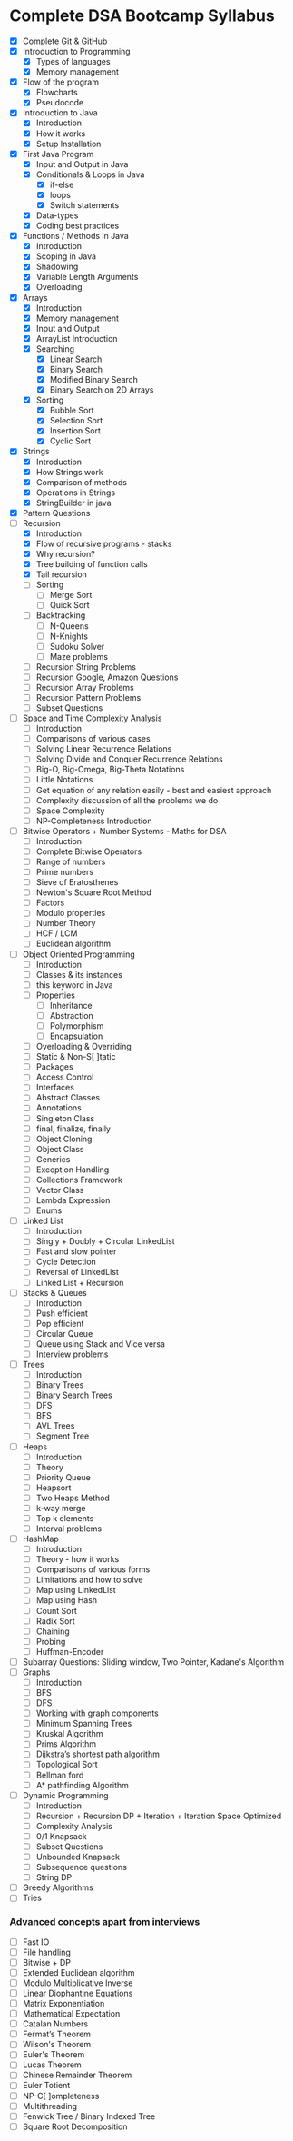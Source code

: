 # Complete DSA Bootcamp Syllabus

- [x] Complete Git & GitHub
- [x] Introduction to Programming
  - [x] Types of languages
  - [x] Memory management
- [x] Flow of the program
  - [x] Flowcharts
  - [x] Pseudocode
- [x] Introduction to Java
  - [x] Introduction
  - [x] How it works
  - [x] Setup Installation
- [x] First Java Program
  - [x] Input and Output in Java
  - [x] Conditionals & Loops in Java
    - [x] if-else
    - [x] loops
    - [x] Switch statements
  - [x] Data-types
  - [x] Coding best practices
- [x] Functions / Methods in Java
  - [x] Introduction
  - [x] Scoping in Java
  - [x] Shadowing
  - [x] Variable Length Arguments
  - [x] Overloading
- [x] Arrays
  - [x] Introduction
  - [x] Memory management
  - [x] Input and Output
  - [x] ArrayList Introduction
  - [x] Searching
    - [x] Linear Search
    - [x] Binary Search
    - [x] Modified Binary Search
    - [x] Binary Search on 2D Arrays
  - [x] Sorting
    - [x] Bubble Sort
    - [x] Selection Sort
    - [x] Insertion Sort
    - [x] Cyclic Sort
- [x] Strings
  - [x] Introduction
  - [x] How Strings work
  - [x] Comparison of methods
  - [x] Operations in Strings
  - [x] StringBuilder in java
- [x] Pattern Questions
- [ ] Recursion
  - [x] Introduction
  - [x] Flow of recursive programs - stacks
  - [x] Why recursion?
  - [x] Tree building of function calls
  - [x] Tail recursion
  - [ ] Sorting
    - [ ] Merge Sort
    - [ ] Quick Sort
  - [ ] Backtracking
    - [ ] N-Queens
    - [ ] N-Knights
    - [ ] Sudoku Solver
    - [ ] Maze problems
  - [ ] Recursion String Problems
  - [ ] Recursion Google, Amazon Questions
  - [ ] Recursion Array Problems
  - [ ] Recursion Pattern Problems
  - [ ] Subset Questions
- [ ] Space and Time Complexity Analysis
  - [ ] Introduction
  - [ ] Comparisons of various cases
  - [ ] Solving Linear Recurrence Relations
  - [ ] Solving Divide and Conquer Recurrence Relations
  - [ ] Big-O, Big-Omega, Big-Theta Notations
  - [ ] Little Notations
  - [ ] Get equation of any relation easily - best and easiest approach
  - [ ] Complexity discussion of all the problems we do
  - [ ] Space Complexity
  - [ ] NP-Completeness Introduction
- [ ] Bitwise Operators + Number Systems - Maths for DSA
  - [ ] Introduction
  - [ ] Complete Bitwise Operators
  - [ ] Range of numbers
  - [ ] Prime numbers
  - [ ] Sieve of Eratosthenes
  - [ ] Newton's Square Root Method
  - [ ] Factors
  - [ ] Modulo properties
  - [ ] Number Theory
  - [ ] HCF / LCM
  - [ ] Euclidean algorithm
- [ ] Object Oriented Programming
  - [ ] Introduction
  - [ ] Classes & its instances
  - [ ] this keyword in Java
  - [ ] Properties
    - [ ] Inheritance
    - [ ] Abstraction
    - [ ] Polymorphism
    - [ ] Encapsulation
  - [ ] Overloading & Overriding
  - [ ] Static & Non-S[ ]tatic
  - [ ] Packages
  - [ ] Access Control
  - [ ] Interfaces
  - [ ] Abstract Classes
  - [ ] Annotations
  - [ ] Singleton Class
  - [ ] final, finalize, finally
  - [ ] Object Cloning
  - [ ] Object Class
  - [ ] Generics
  - [ ] Exception Handling
  - [ ] Collections Framework
  - [ ] Vector Class
  - [ ] Lambda Expression
  - [ ] Enums
- [ ] Linked List
  - [ ] Introduction
  - [ ] Singly + Doubly + Circular LinkedList
  - [ ] Fast and slow pointer
  - [ ] Cycle Detection
  - [ ] Reversal of LinkedList
  - [ ] Linked List + Recursion
- [ ] Stacks & Queues
  - [ ] Introduction
  - [ ] Push efficient
  - [ ] Pop efficient
  - [ ] Circular Queue
  - [ ] Queue using Stack and Vice versa
  - [ ] Interview problems
- [ ] Trees
  - [ ] Introduction
  - [ ] Binary Trees
  - [ ] Binary Search Trees
  - [ ] DFS
  - [ ] BFS
  - [ ] AVL Trees
  - [ ] Segment Tree
- [ ] Heaps
  - [ ] Introduction
  - [ ] Theory
  - [ ] Priority Queue
  - [ ] Heapsort
  - [ ] Two Heaps Method
  - [ ] k-way merge
  - [ ] Top k elements
  - [ ] Interval problems
- [ ] HashMap
  - [ ] Introduction
  - [ ] Theory - how it works
  - [ ] Comparisons of various forms
  - [ ] Limitations and how to solve
  - [ ] Map using LinkedList
  - [ ] Map using Hash
  - [ ] Count Sort
  - [ ] Radix Sort
  - [ ] Chaining
  - [ ] Probing
  - [ ] Huffman-Encoder
- [ ] Subarray Questions: Sliding window, Two Pointer, Kadane's Algorithm
- [ ] Graphs
  - [ ] Introduction
  - [ ] BFS
  - [ ] DFS
  - [ ] Working with graph components
  - [ ] Minimum Spanning Trees
  - [ ] Kruskal Algorithm
  - [ ] Prims Algorithm
  - [ ] Dijkstra’s shortest path algorithm
  - [ ] Topological Sort
  - [ ] Bellman ford
  - [ ] A\* pathfinding Algorithm
- [ ] Dynamic Programming
  - [ ] Introduction
  - [ ] Recursion + Recursion DP + Iteration + Iteration Space Optimized
  - [ ] Complexity Analysis
  - [ ] 0/1 Knapsack
  - [ ] Subset Questions
  - [ ] Unbounded Knapsack
  - [ ] Subsequence questions
  - [ ] String DP
- [ ] Greedy Algorithms
- [ ] Tries

### Advanced concepts apart from interviews

- [ ] Fast IO
- [ ] File handling
- [ ] Bitwise + DP
- [ ] Extended Euclidean algorithm
- [ ] Modulo Multiplicative Inverse
- [ ] Linear Diophantine Equations
- [ ] Matrix Exponentiation
- [ ] Mathematical Expectation
- [ ] Catalan Numbers
- [ ] Fermat’s Theorem
- [ ] Wilson's Theorem
- [ ] Euler's Theorem
- [ ] Lucas Theorem
- [ ] Chinese Remainder Theorem
- [ ] Euler Totient
- [ ] NP-C[ ]ompleteness
- [ ] Multithreading
- [ ] Fenwick Tree / Binary Indexed Tree
- [ ] Square Root Decomposition
